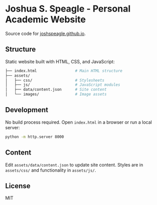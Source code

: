 # Joshua S. Speagle - Personal Academic Website

Source code for [joshspeagle.github.io](https://joshspeagle.github.io).

## Structure

Static website built with HTML, CSS, and JavaScript:

```bash
├── index.html                 # Main HTML structure
├── assets/
│   ├── css/                   # Stylesheets
│   ├── js/                    # JavaScript modules
│   ├── data/content.json      # Site content
│   └── images/                # Image assets
```

## Development

No build process required. Open `index.html` in a browser or run a local server:

```bash
python -m http.server 8000
```

## Content

Edit `assets/data/content.json` to update site content. Styles are in `assets/css/` and functionality in `assets/js/`.

## License

MIT
